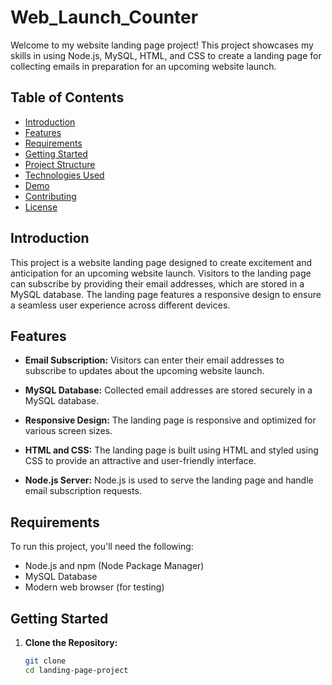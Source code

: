 # Web_Launch_Counter

Welcome to my website landing page project! This project showcases my skills in using Node.js, MySQL, HTML, and CSS to create a landing page for collecting emails in preparation for an upcoming website launch.

## Table of Contents

- [Introduction](#introduction)
- [Features](#features)
- [Requirements](#requirements)
- [Getting Started](#getting-started)
- [Project Structure](#project-structure)
- [Technologies Used](#technologies-used)
- [Demo](#demo)
- [Contributing](#contributing)
- [License](#license)

## Introduction

This project is a website landing page designed to create excitement and anticipation for an upcoming website launch. Visitors to the landing page can subscribe by providing their email addresses, which are stored in a MySQL database. The landing page features a responsive design to ensure a seamless user experience across different devices.

## Features

- **Email Subscription:** Visitors can enter their email addresses to subscribe to updates about the upcoming website launch.

- **MySQL Database:** Collected email addresses are stored securely in a MySQL database.

- **Responsive Design:** The landing page is responsive and optimized for various screen sizes.

- **HTML and CSS:** The landing page is built using HTML and styled using CSS to provide an attractive and user-friendly interface.

- **Node.js Server:** Node.js is used to serve the landing page and handle email subscription requests.

## Requirements

To run this project, you'll need the following:

- Node.js and npm (Node Package Manager)
- MySQL Database
- Modern web browser (for testing)

## Getting Started

1. **Clone the Repository:**

   ```bash
   git clone 
   cd landing-page-project
